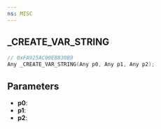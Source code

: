 ```yaml
---
ns: MISC
---
```

## _CREATE_VAR_STRING

```c
// 0xFA925AC00EB830B9
Any _CREATE_VAR_STRING(Any p0, Any p1, Any p2);
```

## Parameters
* **p0**:
* **p1**:
* **p2**:
